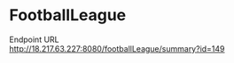 # FootballLeague

Endpoint URL </br>
http://18.217.63.227:8080/footballLeague/summary?id=149  </br>

